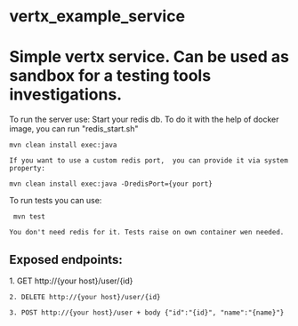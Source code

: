 # vertx_example_service

<h1>Simple vertx service. Can be used as sandbox for a testing tools investigations.</h1>

To run the server use:
    Start your redis db.
    To do it with the help of docker image, you can run "redis_start.sh"
    
    mvn clean install exec:java
    
    If you want to use a custom redis port,  you can provide it via system property:
    
    mvn clean install exec:java -DredisPort={your port}
    
To run tests you can use:

     mvn test

    You don't need redis for it. Tests raise on own container wen needed.

<h2>Exposed endpoints:</h2>
    1. GET http://{your host}/user/{id}
    
    2. DELETE http://{your host}/user/{id}
    
    3. POST http://{your host}/user + body {"id":"{id}", "name":"{name}"}
        
